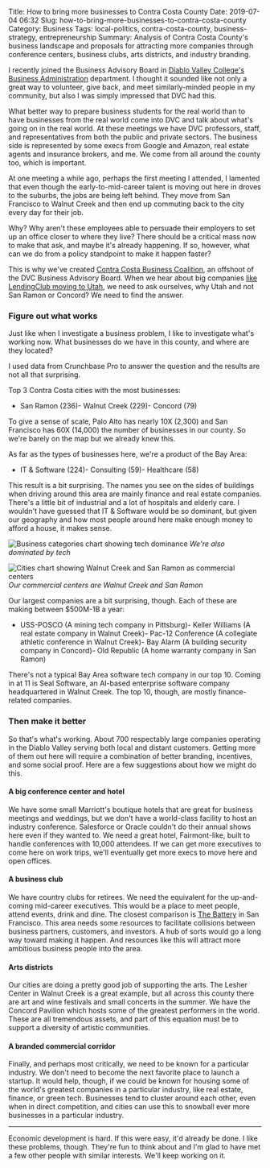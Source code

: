 Title: How to bring more businesses to Contra Costa County
Date: 2019-07-04 06:32
Slug: how-to-bring-more-businesses-to-contra-costa-county
Category: Business
Tags: local-politics, contra-costa-county, business-strategy, entrepreneurship
Summary: Analysis of Contra Costa County's business landscape and proposals for attracting more companies through conference centers, business clubs, arts districts, and industry branding.

I recently joined the Business Advisory Board in [Diablo Valley College's Business Administration](https://www.dvc.edu/academics/departments/business-admin/index.html) department. I thought it sounded like not only a great way to volunteer, give back, and meet similarly-minded people in my community, but also I was simply impressed that DVC had this.

What better way to prepare business students for the real world than to have businesses from the real world come into DVC and talk about what's going on in the real world. At these meetings we have DVC professors, staff, and representatives from both the public and private sectors. The business side is represented by some execs from Google and Amazon, real estate agents and insurance brokers, and me. We come from all around the county too, which is important. 

At one meeting a while ago, perhaps the first meeting I attended, I lamented that even though the early-to-mid-career talent is moving out here in droves to the suburbs, the jobs are being left behind. They move from San Francisco to Walnut Creek and then end up commuting back to the city every day for their job. 

Why? Why aren't these employees able to persuade their employers to set up an office closer to where they live? There should be a critical mass now to make that ask, and maybe it's already happening. If so, however, what can we do from a policy standpoint to make it happen faster?

This is why we've created [Contra Costa Business Coalition](https://www.linkedin.com/groups/13662966/), an offshoot of the DVC Business Advisory Board. When we hear about big companies [like LendingClub moving to Utah](https://www.bizjournals.com/sanfrancisco/news/2019/05/01/lending-club-lc-bay-area-exodus-real-estate-utah.html), we need to ask ourselves, why Utah and not San Ramon or Concord? We need to find the answer. 

### Figure out what works

Just like when I investigate a business problem, I like to investigate what's working now. What businesses do we have in this county, and where are they located? 

I used data from Crunchbase Pro to answer the question and the results are not all that surprising.

Top 3 Contra Costa cities with the most businesses:

- San Ramon (236)- Walnut Creek (229)- Concord (79)

To give a sense of scale, Palo Alto has nearly 10X (2,300) and San Francisco has 60X (14,000) the number of businesses in our county. So we're barely on the map but we already knew this. 

As far as the types of businesses here, we're a product of the Bay Area:

- IT & Software (224)- Consulting (59)- Healthcare (58)

This result is a bit surprising. The names you see on the sides of buildings when driving around this area are mainly finance and real estate companies. There's a little bit of industrial and a lot of hospitals and elderly care. I wouldn't have guessed that IT & Software would be so dominant, but given our geography and how most people around here make enough money to afford a house, it makes sense. 

![Business categories chart showing tech dominance]({static}/images/2019/07/categories.png)
*We're also dominated by tech*

![Cities chart showing Walnut Creek and San Ramon as commercial centers]({static}/images/2019/07/cities.png)
*Our commercial centers are Walnut Creek and San Ramon*

Our largest companies are a bit surprising, though. Each of these are making between $500M-1B a year:

- USS-POSCO (A mining tech company in Pittsburg)- Keller Williams (A real estate company in Walnut Creek)- Pac-12 Conference (A collegiate athletic conference in Walnut Creek)- Bay Alarm (A building security company in Concord)- Old Republic (A home warranty company in San Ramon)

There's not a typical Bay Area software tech company in our top 10. Coming in at 11 is Seal Software, an AI-based enterprise software company headquartered in Walnut Creek. The top 10, though, are mostly finance-related companies. 

### Then make it better

So that's what's working. About 700 respectably large companies operating in the Diablo Valley serving both local and distant customers. Getting more of them out here will require a combination of better branding, incentives, and some social proof. Here are a few suggestions about how we might do this. 

#### A big conference center and hotel

We have some small Marriott's boutique hotels that are great for business meetings and weddings, but we don't have a world-class facility to host an industry conference. Salesforce or Oracle couldn't do their annual shows here even if they wanted to. We need a great hotel, Fairmont-like, built to handle conferences with 10,000 attendees. If we can get more executives to come here on work trips, we'll eventually get more execs to move here and open offices. 

#### A business club

We have country clubs for retirees. We need the equivalent for the up-and-coming mid-career executives. This would be a place to meet people, attend events, drink and dine. The closest comparison is [The Battery](https://www.thebatterysf.com/) in San Francisco. This area needs some resources to facilitate collisions between business partners, customers, and investors. A hub of sorts would go a long way toward making it happen. And resources like this will attract more ambitious business people into the area. 

#### Arts districts

Our cities are doing a pretty good job of supporting the arts. The Lesher Center in Walnut Creek is a great example, but all across this county there are art and wine festivals and small concerts in the summer. We have the Concord Pavilion which hosts some of the greatest performers in the world. These are all tremendous assets, and part of this equation must be to support a diversity of artistic communities.

#### A branded commercial corridor

Finally, and perhaps most critically, we need to be known for a particular industry. We don't need to become the next favorite place to launch a startup. It would help, though, if we could be known for housing some of the world's greatest companies in a particular industry, like real estate, finance, or green tech. Businesses tend to cluster around each other, even when in direct competition, and cities can use this to snowball ever more businesses in a particular industry. 

---

Economic development is hard. If this were easy, it'd already be done. I like these problems, though. They're fun to think about and I'm glad to have met a few other people with similar interests. We'll keep working on it.